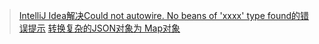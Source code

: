 ﻿> [IntelliJ Idea解决Could not autowire. No beans of 'xxxx' type found的错误提示](https://blog.csdn.net/viqqw/article/details/79421826)
> [转换复杂的JSON对象为 Map对象](https://www.cnblogs.com/Animation-programmer/p/7997621.html)    
